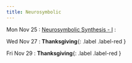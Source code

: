 ```yaml
---
title: Neurosymbolic
---
```


Mon Nov 25
: [Neurosymbolic Synthesis - I](../lectures/lecture36-neurosymbolic.pdf)
  : []()

Wed Nov 27
: **Thanksgiving**{: .label .label-red }

Fri Nov 29
: **Thanksgiving**{: .label .label-red }
